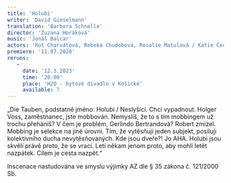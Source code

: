 ```yaml
---
title: 'Holubi'
writer: 'David Gieselmann'
translation: 'Barbora Schnelle'
director: 'Zuzana Horáková'
music: 'Jonáš Balcar'
actors: 'Rút Charvátová, Rebeka Chudobová, Rosalie Matulová / Katie Čečilová, Ema Zelená / Klára Vaňkátová, Jakub Brunclík, Jiří Dejl / Matěj Podlešák, Prokop Košař, Daniel Rádl / Nika Datiashvili'
premiere: '11.07.2020'
reruns:
   -
     date: '12.3.2023'
     time: '20:00'
     place: 'H2O - bytové divadlo v Košické'
     available: 7
---
```

„Die Tauben, podstatné jméno: Holubi / Neslyšící. Chci vypadnout. Holger Voss, zaměstnanec, jste mobbován. Nemyslíš, že to s tím mobbingem už trochu přeháníš? V čem je problém, Gerlindo Bertrandová? Robert zmizel. Mobbing je selekce na jiné úrovni. Tím, že vytěsňuji jeden subjekt, posiluji kolektivního ducha nevytěsňovaných. Kde jsou dveře?! Jo AHA. Holubi jsou skvělí právě proto, že se vrací. Letí někam jenom proto, aby mohli letět nazpátek. Cílem je cesta nazpět.“

Inscenace nastudována ve smyslu výjimky AZ dle § 35 zákona č. 121/2000 Sb.
